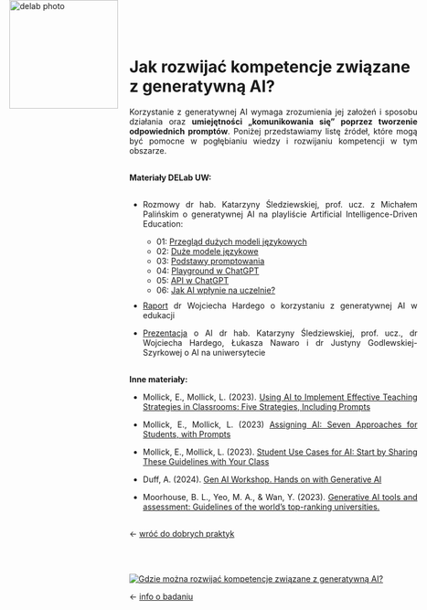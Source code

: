 <div style="position: absolute; top: 0; left: 1.3em; width: 190px; height: 190px; overflow: hidden;">
    <img src="/genai_site/assets/logo2.png" alt="delab photo" style="width: 100%; height: 100%; object-fit: contain; display: block;">
</div>

<h1 style="margin-top: 50px;"> Jak rozwijać kompetencje związane z generatywną AI?</h1>

<div style="text-align: justify; margin-bottom: 30px;">
Korzystanie z generatywnej AI wymaga zrozumienia jej założeń i sposobu działania oraz <b>umiejętności „komunikowania się” poprzez tworzenie odpowiednich promptów</b>. Poniżej przedstawiamy listę źródeł, które mogą być pomocne w pogłębianiu wiedzy i rozwijaniu kompetencji w tym obszarze.
</div>

<div style="text-align: justify; margin-bottom: 30px;"> <b> Materiały DELab UW: </b>
</div>

- <div style="text-align: justify; margin-bottom: 10px;"> Rozmowy dr hab. Katarzyny Śledziewskiej, prof. ucz. z Michałem Palińskim o generatywnej AI na playliście Artificial Intelligence-Driven Education:

    - 01: <a href="https://www.youtube.com/watch?v=i6ssUfaSbg4&list=PLwDFdcFcnJLGERgIjGNF-V1IAPCApNJnl&index=2" target="_blank">Przegląd dużych modeli językowych</a> 
    - 02: <a href="https://www.youtube.com/watch?v=wd06zyQGCxQ&list=PLwDFdcFcnJLGERgIjGNF-V1IAPCApNJnl&index=5" target="_blank">Duże modele językowe</a> 
    - 03: <a href="https://www.youtube.com/watch?v=hD0nE-hZMFI&list=PLwDFdcFcnJLGERgIjGNF-V1IAPCApNJnl&index=3" target="_blank">Podstawy promptowania</a> 
    - 04: <a href="https://www.youtube.com/watch?v=y9iy-avEstU&list=PLwDFdcFcnJLGERgIjGNF-V1IAPCApNJnl&index=4" target="_blank">Playground w ChatGPT</a> 
    - 05: <a href="https://www.youtube.com/watch?v=x9DwEVeu73A&list=PLwDFdcFcnJLGERgIjGNF-V1IAPCApNJnl&index=6" target="_blank">API w ChatGPT</a> 
    - 06: <a href="https://www.youtube.com/watch?v=AhKm3a5Wg6c&list=PLwDFdcFcnJLGERgIjGNF-V1IAPCApNJnl&index=7" target="_blank">Jak AI wpłynie na uczelnie?</a> 

- <div style="text-align: justify; margin-bottom: 10px;"> <a href="https://delab.uw.edu.pl/raporty/delab-aide-artificial-intelligence-driven-education-przewodnik-po-ai-w-edukacji-czyli-wszystko-co-musisz-wiedziec-na-start/" target="_blank">Raport</a> dr Wojciecha Hardego o korzystaniu z generatywnej AI w edukacji 
</div>

- <div style="text-align: justify; margin-bottom: 30px;"> <a href="https://youtu.be/knWtG4rE91M?feature=shared" target="_blank">Prezentacja</a> o AI dr hab. Katarzyny Śledziewskiej, prof. ucz., dr Wojciecha Hardego, Łukasza Nawaro i dr Justyny Godlewskiej-Szyrkowej o AI na uniwersytecie
</div>

<b> Inne materiały: </b>

- <div style="text-align: justify; margin-bottom: 10px;"> Mollick, E., Mollick, L. (2023). <a href="https://papers.ssrn.com/sol3/papers.cfm?abstract_id=4391243" target="_blank">Using AI to Implement Effective Teaching Strategies in Classrooms: Five Strategies, Including Prompts</a> 
</div>

- <div style="text-align: justify; margin-bottom: 10px;"> Mollick, E., Mollick, L. (2023) <a href="https://ssrn.com/abstract=4475995" target="_blank">Assigning AI: Seven Approaches for Students, with Prompts</a>
</div>

- <div style="text-align: justify; margin-bottom: 10px;"> Mollick, E., Mollick, L. (2023). <a href="https://hbsp.harvard.edu/inspiring-minds/student-use-cases-for-ai" target="_blank">Student Use Cases for AI: Start by Sharing These Guidelines with Your Class
</a> 
</div>

- <div style="text-align: justify; margin-bottom: 10px;"> Duff, A. (2024). <a href="https://docs.google.com/presentation/d/1-JyEY4nwH9dgMAV03mt_spbeyCvov4xh4YY1hGYfWJ0/edit#slide=id.g2f4ee97ace0_0_963" target="_blank">Gen AI Workshop. Hands on with Generative AI</a>
</div>

- <div style="text-align: justify; margin-bottom: 30px;"> Moorhouse, B. L., Yeo, M. A., & Wan, Y. (2023). <a href="https://doi.org/10.1016/j.caeo.2023.100151" target="_blank">Generative AI tools and assessment: Guidelines of the world’s top-ranking universities.</a>


← [wróć do dobrych praktyk](cel.md)

<br></br>

<div class='tableauPlaceholder' id='viz1728405270096' style='position: relative'><noscript><a href='#'><img alt='Gdzie można rozwijać kompetencje związane z generatywną AI? ' src='https:&#47;&#47;public.tableau.com&#47;static&#47;images&#47;Gd&#47;GdziemoznarozwijackompetencjezwiazanezgeneratywnaAI&#47;GdziemonarozwijakompetencjezwizanezgeneratywnAI&#47;1_rss.png' style='border: none' /></a></noscript><object class='tableauViz'  style='display:none;'><param name='host_url' value='https%3A%2F%2Fpublic.tableau.com%2F' /> <param name='embed_code_version' value='3' /> <param name='site_root' value='' /><param name='name' value='GdziemoznarozwijackompetencjezwiazanezgeneratywnaAI&#47;GdziemonarozwijakompetencjezwizanezgeneratywnAI' /><param name='tabs' value='no' /><param name='toolbar' value='yes' /><param name='static_image' value='https:&#47;&#47;public.tableau.com&#47;static&#47;images&#47;Gd&#47;GdziemoznarozwijackompetencjezwiazanezgeneratywnaAI&#47;GdziemonarozwijakompetencjezwizanezgeneratywnAI&#47;1.png' /> <param name='animate_transition' value='yes' /><param name='display_static_image' value='yes' /><param name='display_spinner' value='yes' /><param name='display_overlay' value='yes' /><param name='display_count' value='yes' /><param name='language' value='en-GB' /></object></div>                <script type='text/javascript'>                    var divElement = document.getElementById('viz1728405270096');                    var vizElement = divElement.getElementsByTagName('object')[0];                    if ( divElement.offsetWidth > 800 ) { vizElement.style.width='800px';vizElement.style.height='1227px';} else if ( divElement.offsetWidth > 500 ) { vizElement.style.width='800px';vizElement.style.height='1227px';} else { vizElement.style.width='100%';vizElement.style.height='1327px';}                     var scriptElement = document.createElement('script');                    scriptElement.src = 'https://public.tableau.com/javascripts/api/viz_v1.js';                    vizElement.parentNode.insertBefore(scriptElement, vizElement);                </script>

← [info o badaniu](badanie.md)